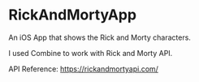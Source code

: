 # RickAndMortyApp
An iOS App that shows the Rick and Morty characters.

I used Combine to work with Rick and Morty API.

API Reference: https://rickandmortyapi.com/
